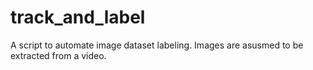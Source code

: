 # track_and_label
A script to automate image dataset labeling. Images are asusmed to be extracted from a video.
